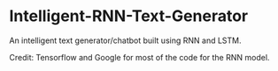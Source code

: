 # Intelligent-RNN-Text-Generator

An intelligent text generator/chatbot built using RNN and LSTM.

Credit: Tensorflow and Google for most of the code for the RNN model. 